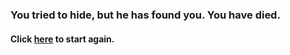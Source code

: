 ### You tried to hide, but he has found you. You have died.
#### Click [here](introduction.md) to start again. 
